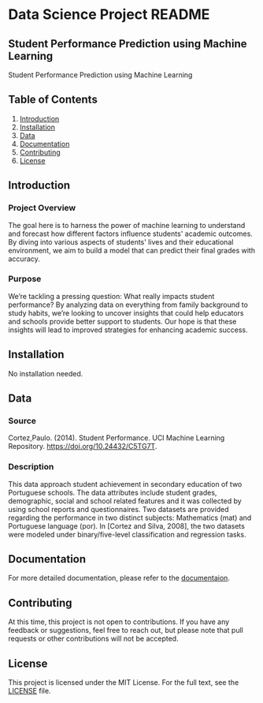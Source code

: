 # Data Science Project README

## Student Performance Prediction using Machine Learning

Student Performance Prediction using Machine Learning

## Table of Contents

1. [Introduction](#introduction)
2. [Installation](#installation)
3. [Data](#data)
8. [Documentation](#documentation)
9. [Contributing](#contributing)
10. [License](#license)

## Introduction

### Project Overview
 The goal here is to harness the power of machine learning to understand and forecast how different factors influence students' academic outcomes. By diving into various aspects of students' lives and their educational environment, we aim to build a model that can predict their final grades with accuracy.

### Purpose
We’re tackling a pressing question: What really impacts student performance? By analyzing data on everything from family background to study habits, we’re looking to uncover insights that could help educators and schools provide better support to students. Our hope is that these insights will lead to improved strategies for enhancing academic success.

## Installation

No installation needed.

## Data

### Source
Cortez,Paulo. (2014). Student Performance. UCI Machine Learning Repository. https://doi.org/10.24432/C5TG7T.

### Description
This data approach student achievement in secondary education of two Portuguese schools. The data attributes include student grades, demographic, social and school related features and it was collected by using school reports and questionnaires. Two datasets are provided regarding the performance in two distinct subjects: Mathematics (mat) and Portuguese language (por). In [Cortez and Silva, 2008], the two datasets were modeled under binary/five-level classification and regression tasks.

## Documentation

For more detailed documentation, please refer to the [documentaion]([docs/index.md](https://medium.com/p/c669f162e817)).

## Contributing
At this time, this project is not open to contributions. If you have any feedback or suggestions, feel free to reach out, but please note that pull requests or other contributions will not be accepted.

## License

This project is licensed under the MIT License. For the full text, see the [LICENSE](LICENSE) file.
